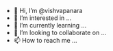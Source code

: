 - 👋 Hi, I’m @vishvapanara
- 👀 I’m interested in ...
- 🌱 I’m currently learning ...
- 💞️ I’m looking to collaborate on ...
- 📫 How to reach me ...

<!---
vishvapanara/vishvapanara is a ✨ special ✨ repository because its `README.md` (this file) appears on your GitHub profile.
You can click the Preview link to take a look at your changes.
--->

